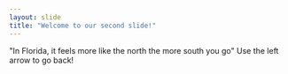 ```yaml
---
layout: slide
title: "Welcome to our second slide!"
---
```

"In Florida, it feels more like the north the more south you go"
Use the left arrow to go back!
